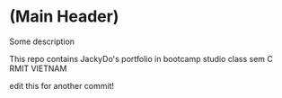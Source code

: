 # (Main Header)

Some description

This repo contains JackyDo's portfolio in bootcamp studio class sem C RMIT VIETNAM

edit this for another commit!
